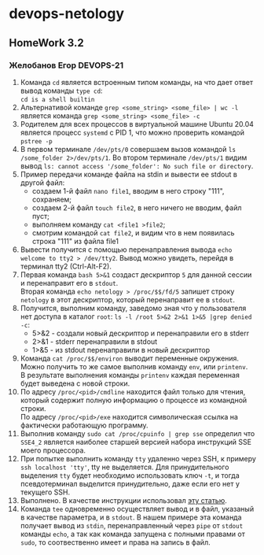 # devops-netology

## HomeWork 3.2
### Желобанов Егор DEVOPS-21

1. Команда `cd` является встроенным типом команды, на что дает ответ вывод команды `type cd`:  
`cd is a shell builtin`
2. Альтернативой команде `grep <some_string> <some_file> | wc -l` является команда `grep <some_string> <some_file> -c`
3. Родителем для всех процессов в виртуальной машине Ubuntu 20.04 является процесс `systemd` с PID 1, что можно проверить
командой `pstree -p`
4. В первом терминале `/dev/pts/0` совершаем вызов командой `ls /some_folder 2>/dev/pts/1`. Во втором терминале `/dev/pts/1`
видим вывод `ls: cannot access '/some_folder': No such file or directory`.
5. Пример передачи команде файла на stdin и вывести ее stdout в другой файл:  
   - создаем 1-й файл `nano file1`, вводим в него строку "111", сохраняем;
   - создаем 2-й файл `touch file2`, в него ничего не вводим, файл пуст;
   - выполняем команду `cat <file1 >file2`;
   - смотрим командой `cat file2`, и видим что в нем появилась строка "111" из файла file1
6. Вывести получится с помощью перенаправления вывода `echo welcome to tty2 > /dev/tty2`. Вывод можно увидеть, перейдя в терминал tty2 (Ctrl-Alt-F2).
7. Первая команда `bash 5>&1` создаст дескриптор `5` для данной сессии и перенаправит его в `stdout`.  
   Вторая команда `echo netology > /proc/$$/fd/5` запишет строку `netology` в этот дескриптор, который перенаправит ее в `stdout`.
8. Получится, выполним команду, заведомо зная что у пользователя нет доступа в каталог `root`: `ls -l /root 5>&2 2>&1 1>&5 |grep denied -c`:  
   - 5>&2 - создали новый дескриптор и перенаправили его в stderr
   - 2>&1 - stderr перенаправили в stdout 
   - 1>&5 - из stdout перенаправили в новый дескриптор
9. Команда `cat /proc/$$/environ` выводит переменные окружения. Можно получить то же самое выполнив команду `env`, или `printenv`.  
   В результате выполнения команды `printenv` каждая переменная будет выведена с новой строки.
10. По адресу `/proc/<pid>/cmdline` находится файл только для чтения, который содержит полную информацию о процессе из командной строки.  
   По адресу `/proc/<pid>/exe` находится символическая ссылка на фактически работающую программу.
11. Выполнив команду `sudo cat /proc/cpuinfo | grep sse` определил что `SSE4_2` является наиболее старшей версией набора инструкций SSE моего процессора.
12. При попытке выполнить команду `tty` удаленно через SSH, к примеру `ssh localhost 'tty'`, tty не выделяется. 
    Для принудительного выделения `tty` будет необходимо использовать ключ `-t`, и тогда псевдотерминал выделится принудительно, даже если его нет у текущего SSH.
13. Выполнено. В качестве инструкции использовал [эту статью](https://itisgood.ru/2018/06/08/4-sposoba-sohranit-vypolnenie-komandy-posle-vyhoda-iz-seansa-ssh/).
14. Команда `tee` одновременно осуществляет вывод и в файл, указаный в качестве параметра, и в `stdout`. 
В нашем примере эта команда получает вывод из `stdin`, перенаправленный через `pipe` от `stdout` команды `echo`,
а так как команда запущена с полными правами от `sudo`, то соотвественно имеет и права на запись в файл.